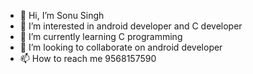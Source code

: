 - 👋 Hi, I’m Sonu Singh
- 👀 I’m interested in android developer and C developer
- 🌱 I’m currently learning C programming
- 💞️ I’m looking to collaborate on android developer 
- 📫 How to reach me 9568157590

<!---
sonu3435/sonu3435 is a ✨ special ✨ repository because its `README.md` (this file) appears on your GitHub profile.
You can click the Preview link to take a look at your changes.
--->
